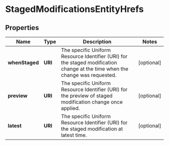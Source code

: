 

# StagedModificationsEntityHrefs


## Properties

| Name | Type | Description | Notes |
|------------ | ------------- | ------------- | -------------|
|**whenStaged** | **URI** | The specific Uniform Resource Identifier (URI) for the staged modification change at the time when the change was requested. |  [optional] |
|**preview** | **URI** | The specific Uniform Resource Identifier (URI) for the preview of staged modification change once applied. |  [optional] |
|**latest** | **URI** | The specific Uniform Resource Identifier (URI) for the staged modification at latest time. |  [optional] |



